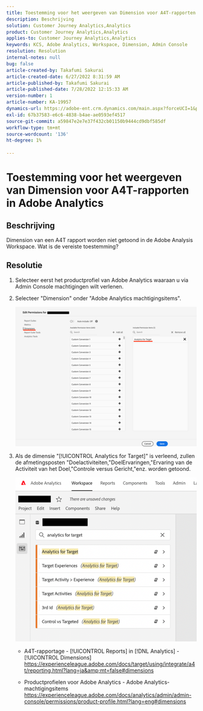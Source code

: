 ```yaml
---
title: Toestemming voor het weergeven van Dimension voor A4T-rapporten in Adobe Analytics
description: Beschrijving
solution: Customer Journey Analytics,Analytics
product: Customer Journey Analytics,Analytics
applies-to: Customer Journey Analytics,Analytics
keywords: KCS, Adobe Analytics, Workspace, Dimension, Admin Console
resolution: Resolution
internal-notes: null
bug: false
article-created-by: Takafumi Sakurai
article-created-date: 6/27/2022 8:31:59 AM
article-published-by: Takafumi Sakurai
article-published-date: 7/28/2022 12:15:33 AM
version-number: 1
article-number: KA-19957
dynamics-url: https://adobe-ent.crm.dynamics.com/main.aspx?forceUCI=1&pagetype=entityrecord&etn=knowledgearticle&id=600e6e98-f3f5-ec11-bb3d-000d3a5b0d3b
exl-id: 67b37583-e6c6-4838-b4ae-ae0593ef4517
source-git-commit: a59847e2e7e37f432cb01150b9444cd9dbf585df
workflow-type: tm+mt
source-wordcount: '136'
ht-degree: 1%

---
```


# Toestemming voor het weergeven van Dimension voor A4T-rapporten in Adobe Analytics

## Beschrijving

Dimension van een A4T rapport worden niet getoond in de Adobe Analysis Workspace. Wat is de vereiste toestemming?

## Resolutie

1. Selecteer eerst het productprofiel van Adobe Analytics waaraan u via Admin Console machtigingen wilt verlenen.
1. Selecteer &quot;Dimension&quot; onder &quot;Adobe Analytics machtigingsitems&quot;.

   ![](assets/123b13c2-bb08-ed11-82e4-00224809a4ae.png)

1. Als de dimensie &quot;[!UICONTROL Analytics for Target]&quot; is verleend, zullen de afmetingsposten &quot;Doelactiviteiten,&quot;DoelErvaringen,&quot;Ervaring van de Activiteit van het Doel,&quot;Controle versus Gericht,&quot;enz. worden getoond.

   ![](assets/8b0bbd95-f4f5-ec11-bb3d-000d3a5b0d3b.png)

   - A4T-rapportage - [!UICONTROL Reports] in [!DNL Analytics] - [!UICONTROL Dimensions]
https://experienceleague.adobe.com/docs/target/using/integrate/a4t/reporting.html?lang=ja&amp;mt=false#dimensions

   - Productprofielen voor Adobe Analytics - Adobe Analytics-machtigingsitems https://experienceleague.adobe.com/docs/analytics/admin/admin-console/permissions/product-profile.html?lang=eng#dimensions

